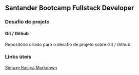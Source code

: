 ## Santander Bootcamp Fullstack Developer

### Desafio de projeto
#### Git / Github

Repositório criado para o desafio de projeto sobre Git / Github


### Links úteis
[Sintaxe Basica Markdown](https://www.markdownguide.org/)
